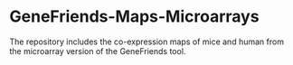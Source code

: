 # GeneFriends-Maps-Microarrays
The repository includes the co-expression maps of mice and human from the microarray version of the GeneFriends tool. 
